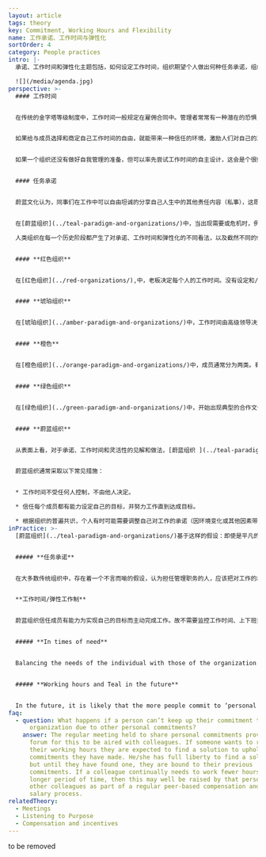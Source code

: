 ```yaml
---
layout: article
tags: theory
key: Commitment, Working Hours and Flexibility
name: 工作承诺、工作时间与弹性化
sortOrder: 4
category: People practices
intro: |-
  承诺、工作时间和弹性化主题包括，如何设定工作时间，组织期望个人做出何种任务承诺，组织如何应对不断变化的需求。

  ![](/media/agenda.jpg)
perspective: >-
  #### 工作时间


  在传统的金字塔等级制度中，工作时间一般规定在雇佣合同中。管理者常常有一种潜在的恐惧，认为成员在没有监督的情况下，将无法按规定的时间工作，尤其是组织中较低级别的成员。


  如果给与成员选择和商定自己工作时间的自由，就能带来一种信任的环境，激励人们对自己的工作负全责。


  如果一个组织还没有做好自我管理的准备，但可以率先尝试工作时间的自主设计，这会是个很好的转型起点。当这种方法运行良好时，会开始在上司和下属之间建立更大的信任和协作。


  #### 任务承诺


  蔚蓝文化认为，同事们在工作中可以自由坦诚的分享自己人生中的其他责任内容（私事），这既是正常的也是必要的。在这种文化氛围工作的成员，会自然培育并接纳自己和他人的真实而完整的人性。在职场提供可以公开谈论个人的完整人生许诺内容（包括那些与工作无关的私人角度）的机会，可以在同事之间建立更亲密更牢固的关系，并形成一种同事间相互支持的文化。（无论是工作上还是私人生活中，将职场与私人生活融为一体。）


  在[蔚蓝组织](../teal-paradigm-and-organizations/)中，当出现需要或危机时，例如在旺季，成员通常会主动延长工作时间，带着动力和自豪感完成任务，支持同事，朝着组织的目标努力。

  人类组织在每一个历史阶段都产生了对承诺、工作时间和弹性化的不同看法，以及截然不同的做法：


  #### **红色组织**


  在[红色组织](../red-organizations/),中，老板决定每个人的工作时间。没有设定和/或监测工作时间的正式流程。人员是组织的所属物，甚至是老板的私人家丁，需要时应随时待命。


  #### **琥珀组织**


  在[琥珀组织](../amber-paradigm-and-organizations/)中，工作时间由高级领导决定，并在雇佣合同中规定。实现确定成员要完成何种工作和监控工作时间的方法。


  #### **橙色**


  在[橙色组织](../orange-paradigm-and-organizations/)中，成员通常分为两类。有些人（通常是体力劳动者）按固定的时间打卡上班，还有一些人（通常在管理岗位上）与合同规定的时间长短无关，他们遵循目标管理，完成规定的工作即可。


  #### **绿色组织**


  在[绿色组织](../green-paradigm-and-organizations/)中，开始出现典型的合作文化。在这种新文化中，人们被授权按自己选择的时间工作，但还是被限制在一个确定的层次结构框架内。弹性工作时间通常用于较低级别的成员，以使他们的工作能适配于人生的其他时间分配。对于那些岗位角色性质允许的人，在家工作已经成为一个现实的选择。


  #### **蔚蓝组织**


  从表面上看，对于承诺、工作时间和灵活性的见解和做法，[蔚蓝组织 ](../teal-paradigm-and-organizations/)与绿色组织没有太大区别。区别只在于成熟度和连贯性。一个绿色组织可能会只让特定人群了解并适用上述新流程，而蔚蓝组织则将这些流程作为有机而常规的运作方式，广泛运用于全员。


  蔚蓝组织通常采取以下常见措施：


  * 工作时间不受任何人控制，不由他人决定。

  * 信任每个成员都有能力设定自己的目标，并努力工作直到达成目标。

  * 根据组织的普遍共识，个人有时可能需要调整自己对工作的承诺（因环境变化或其他因素带来的拖延和困难等）。这些情况通常被分享并得到公开讨论，以便在组织全员的支持下完成手头的任务。
inPractice: >-
  [蔚蓝组织](../teal-paradigm-and-organizations/)基于这样的假设：即使是平凡的日常工作，成员也会有自豪感，并希望把工作做好。原则上自动认为成员都可靠、能自我激励、值得信赖、聪明智慧。（人之初，性本善）


  ##### **任务承诺**


  在大多数传统组织中，存在着一个不言而喻的假设，认为担任管理职务的人，应该把对工作的承诺放在人生中的其他私人承诺之上。很少有同事会因为参加孩子在学校的公演或因为好朋友需要帮助而取消重要的会议。在自我管理的组织中，坦诚分享自己生命中其他重要承诺的需求，被认为是成员在工作中保持真实完整人性的必要条件。没有必要假装工作总是第一位的。蔚蓝组织定期召开会议，同事们可以在会上坦诚讨论，在自己的人生中，希望将什么比例的时间和精力投入到组织中去。同事们通过公开讨论彼此的人生私人需求与承诺，能为大家创造机会，找到合适的解决方案，对彼此的完整人生许诺提供支持并共同完成任务。


  **工作时间/弹性工作制**


  蔚蓝组织信任成员有能力为实现自己的目标而主动完成工作。故不需要监控工作时间、上下班打卡或甚至不需要实施弹性工作制。在一些蔚蓝组织，如[法维](http://www.favi.com/)和[太阳液压系统](http://www.sunhydraulics.com/)，工作日仍分为轮班，但这只是为了大致划分同事们在车间工作的大约时间段而已。即使进入了下一个轮班期间，如果没有完成，操作员依然会继续工作，因为他/她知道需要完成才能离开。


  ##### **In times of need**


  Balancing the needs of the individual with those of the organization is not always easy. For example, [Morning Star](http://www.morningstarco.com/) has a high season for tomato processing when all hands need to be on deck. If someone wants to reduce their working hours during very busy times, they are expected to find a solution to uphold the commitments they have made. This expectation is the flip side of having no HR or planning function. An individual cannot simply file a request and let someone else worry about solving this issue. He/she has full liberty to find a solution, but until they have found one, they are bound to their previous commitments.


  ##### **Working hours and Teal in the future**


  In the future, it is likely that the more people commit to ‘personal purpose’ in their lives, the more flexible their arrangements with the organization will be. Accommodating personal commitments to self-employment, part time work, or volunteering work will be normal. There will be no need for approval. A person will simply find a way to meet or transfer his/her commitments to another colleague and/or explore with colleagues what new roles and commitments he/she could take on that would add value to the organization.
faq:
  - question: What happens if a person can’t keep up their commitment to the
      organization due to other personal commitments?
    answer: The regular meeting held to share personal commitments provides the
      forum for this to be aired with colleagues. If someone wants to reduce
      their working hours they are expected to find a solution to uphold the
      commitments they have made. He/she has full liberty to find a solution,
      but until they have found one, they are bound to their previous
      commitments. If a colleague continually needs to work fewer hours over a
      longer period of time, then this may well be raised by that person or
      other colleagues as part of a regular peer-based compensation and self-set
      salary process.
relatedTheory:
  - Meetings
  - Listening to Purpose
  - Compensation and incentives
---
```

to be removed